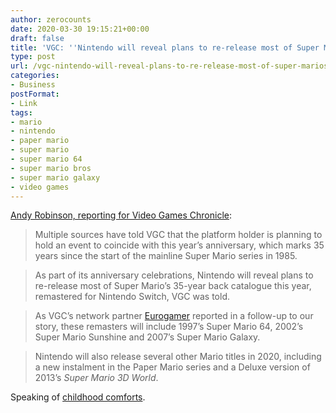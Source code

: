 ```yaml
---
author: zerocounts
date: 2020-03-30 19:15:21+00:00
draft: false
title: 'VGC: ''Nintendo will reveal plans to re-release most of Super Mario’s 35-year back catalogue this year'''
type: post
url: /vgc-nintendo-will-reveal-plans-to-re-release-most-of-super-marios-35-year-back-catalogue-this-year/
categories:
- Business
postFormat:
- Link
tags:
- mario
- nintendo
- paper mario
- super mario
- super mario 64
- super mario bros
- super mario galaxy
- video games
---
```


[Andy Robinson, reporting for Video Games Chronicle](https://www.videogameschronicle.com/news/super-mario-bros-35th-anniversary/):

> Multiple sources have told VGC that the platform holder is planning to hold an event to coincide with this year’s anniversary, which marks 35 years since the start of the mainline Super Mario series in 1985.

> As part of its anniversary celebrations, Nintendo will reveal plans to re-release most of Super Mario’s 35-year back catalogue this year, remastered for Nintendo Switch, VGC was told.

> As VGC’s network partner [Eurogamer](https://www.eurogamer.net/articles/2020-03-30-sources-nintendo-switch-2020-line-up-dominated-by-mario-games-old-and-new) reported in a follow-up to our story, these remasters will include 1997’s Super Mario 64, 2002’s Super Mario Sunshine and 2007’s Super Mario Galaxy.

> Nintendo will also release several other Mario titles in 2020, including a new instalment in the Paper Mario series and a Deluxe version of 2013’s _Super Mario 3D World_.

Speaking of [childhood comforts](/2020/03/29/the-comfort-of-childhood-media-during-lockdown/).